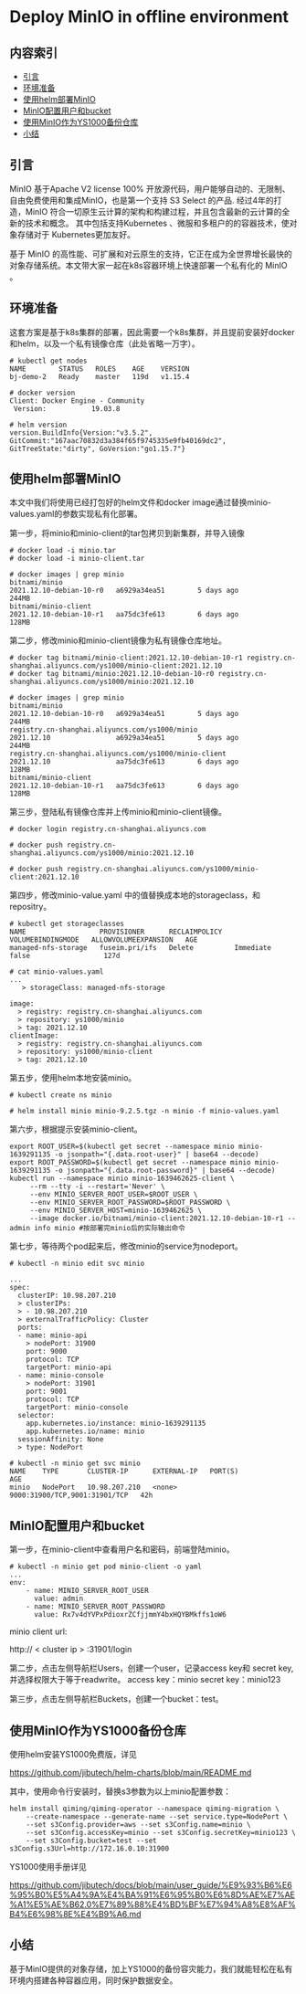# Deploy MinIO in offline environment

## 内容索引

- [引言](#引言)
- [环境准备](#环境准备)
- [使用helm部署MinIO](#使用helm部署MinIO)
- [MinIO配置用户和bucket](#MinIO配置用户和bucket)
- [使用MinIO作为YS1000备份仓库](#使用MinIO作为YS1000备份仓库)
- [小结](#小结)

## 引言

MinIO 基于Apache V2 license 100% 开放源代码，用户能够自动的、无限制、自由免费使用和集成MinIO，也是第一个支持 S3 Select 的产品. 
经过4年的打造，MinIO 符合一切原生云计算的架构和构建过程，并且包含最新的云计算的全新的技术和概念。 其中包括支持Kubernetes 、微服和多租户的的容器技术，使对象存储对于 Kubernetes更加友好。

基于 MinIO 的高性能、可扩展和对云原生的支持，它正在成为全世界增长最快的对象存储系统。本文带大家一起在k8s容器环境上快速部署一个私有化的 MinIO 。

## 环境准备

这套方案是基于k8s集群的部署，因此需要一个k8s集群，并且提前安装好docker和helm，以及一个私有镜像仓库（此处省略一万字）。
```
# kubectl get nodes
NAME        STATUS   ROLES    AGE    VERSION
bj-demo-2   Ready    master   119d   v1.15.4

# docker version
Client: Docker Engine - Community
 Version:           19.03.8

# helm version
version.BuildInfo{Version:"v3.5.2", GitCommit:"167aac70832d3a384f65f9745335e9fb40169dc2", GitTreeState:"dirty", GoVersion:"go1.15.7"}
```

## 使用helm部署MinIO

本文中我们将使用已经打包好的helm文件和docker image通过替换minio-values.yaml的参数实现私有化部署。

第一步，将minio和minio-client的tar包拷贝到新集群，并导入镜像
```
# docker load -i minio.tar
# docker load -i minio-client.tar

# docker images | grep minio
bitnami/minio                                                             2021.12.10-debian-10-r0   a6929a34ea51        5 days ago          244MB
bitnami/minio-client                                                      2021.12.10-debian-10-r1   aa75dc3fe613        6 days ago          128MB
```

第二步，修改minio和minio-client镜像为私有镜像仓库地址。
```
# docker tag bitnami/minio-client:2021.12.10-debian-10-r1 registry.cn-shanghai.aliyuncs.com/ys1000/minio-client:2021.12.10
# docker tag bitnami/minio:2021.12.10-debian-10-r0 registry.cn-shanghai.aliyuncs.com/ys1000/minio:2021.12.10

# docker images | grep minio
bitnami/minio                                                             2021.12.10-debian-10-r0   a6929a34ea51        5 days ago          244MB
registry.cn-shanghai.aliyuncs.com/ys1000/minio                            2021.12.10                a6929a34ea51        5 days ago          244MB
registry.cn-shanghai.aliyuncs.com/ys1000/minio-client                     2021.12.10                aa75dc3fe613        6 days ago          128MB
bitnami/minio-client                                                      2021.12.10-debian-10-r1   aa75dc3fe613        6 days ago          128MB
```

第三步，登陆私有镜像仓库并上传minio和minio-client镜像。
```
# docker login registry.cn-shanghai.aliyuncs.com

# docker push registry.cn-shanghai.aliyuncs.com/ys1000/minio:2021.12.10

# docker push registry.cn-shanghai.aliyuncs.com/ys1000/minio-client:2021.12.10
```

第四步，修改minio-value.yaml 中的值替换成本地的storageclass，和repositry。
```
# kubectl get storageclasses
NAME                  PROVISIONER      RECLAIMPOLICY   VOLUMEBINDINGMODE   ALLOWVOLUMEEXPANSION   AGE
managed-nfs-storage   fuseim.pri/ifs   Delete          Immediate           false                  127d

# cat minio-values.yaml
...
   > storageClass: managed-nfs-storage

image:
  > registry: registry.cn-shanghai.aliyuncs.com
  > repository: ys1000/minio
  > tag: 2021.12.10
clientImage:
  > registry: registry.cn-shanghai.aliyuncs.com
  > repository: ys1000/minio-client
  > tag: 2021.12.10
```

第五步，使用helm本地安装minio。
```
# kubectl create ns minio

# helm install minio minio-9.2.5.tgz -n minio -f minio-values.yaml
```

第六步，根据提示安装minio-client。
```
export ROOT_USER=$(kubectl get secret --namespace minio minio-1639291135 -o jsonpath="{.data.root-user}" | base64 --decode)
export ROOT_PASSWORD=$(kubectl get secret --namespace minio minio-1639291135 -o jsonpath="{.data.root-password}" | base64 --decode)
kubectl run --namespace minio minio-1639462625-client \
     --rm --tty -i --restart='Never' \
     --env MINIO_SERVER_ROOT_USER=$ROOT_USER \
     --env MINIO_SERVER_ROOT_PASSWORD=$ROOT_PASSWORD \
     --env MINIO_SERVER_HOST=minio-1639462625 \
     --image docker.io/bitnami/minio-client:2021.12.10-debian-10-r1 -- admin info minio #按部署完minio后的实际输出命令
```

第七步，等待两个pod起来后，修改minio的service为nodeport。
```
# kubectl -n minio edit svc minio

...
spec:
  clusterIP: 10.98.207.210
  > clusterIPs:
  > - 10.98.207.210
  > externalTrafficPolicy: Cluster
  ports:
  - name: minio-api
    > nodePort: 31900
    port: 9000
    protocol: TCP
    targetPort: minio-api
  - name: minio-console
    > nodePort: 31901
    port: 9001
    protocol: TCP
    targetPort: minio-console
  selector:
    app.kubernetes.io/instance: minio-1639291135
    app.kubernetes.io/name: minio
  sessionAffinity: None
  > type: NodePort

# kubectl -n minio get svc minio
NAME    TYPE       CLUSTER-IP      EXTERNAL-IP   PORT(S)                         AGE
minio   NodePort   10.98.207.210   <none>        9000:31900/TCP,9001:31901/TCP   42h
```

## MinIO配置用户和bucket

第一步，在minio-client中查看用户名和密码，前端登陆minio。
```
# kubectl -n minio get pod minio-client -o yaml
...
env:
    - name: MINIO_SERVER_ROOT_USER
      value: admin
    - name: MINIO_SERVER_ROOT_PASSWORD
      value: Rx7v4dYVPxPdioxrZCfjjmmY4bxHQYBMkffs1oW6
```
minio client url:

http:// < cluster ip > :31901/login

第二步，点击左侧导航栏Users，创建一个user，记录access key和 secret key, 并选择权限大于等于readwrite。
access key：minio
secret key：minio123

第三步，点击左侧导航栏Buckets，创建一个bucket：test。

## 使用MinIO作为YS1000备份仓库

使用helm安装YS1000免费版，详见

https://github.com/jibutech/helm-charts/blob/main/README.md

其中，使用命令行安装时，替换s3参数为以上minio配置参数：
```
helm install qiming/qiming-operator --namespace qiming-migration \ 
    --create-namespace --generate-name --set service.type=NodePort \
    --set s3Config.provider=aws --set s3Config.name=minio \
    --set s3Config.accessKey=minio --set s3Config.secretKey=minio123 \
    --set s3Config.bucket=test --set s3Config.s3Url=http://172.16.0.10:31900
```

YS1000使用手册详见

https://github.com/jibutech/docs/blob/main/user_guide/%E9%93%B6%E6%95%B0%E5%A4%9A%E4%BA%91%E6%95%B0%E6%8D%AE%E7%AE%A1%E5%AE%B62.0%E7%89%88%E4%BD%BF%E7%94%A8%E8%AF%B4%E6%98%8E%E4%B9%A6.md

## 小结

基于MinIO提供的对象存储，加上YS1000的备份容灾能力，我们就能轻松在私有环境内搭建各种容器应用，同时保护数据安全。